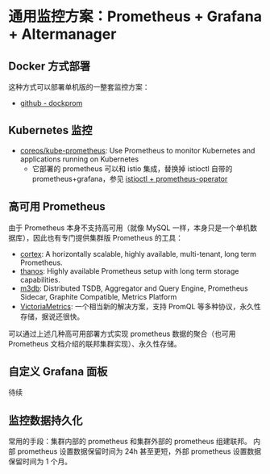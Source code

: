# 通用监控方案：Prometheus + Grafana + Altermanager


## Docker 方式部署

这种方式可以部署单机版的一整套监控方案：

- [github - dockprom](https://github.com/stefanprodan/dockprom)

## Kubernetes 监控

- [coreos/kube-prometheus](https://github.com/coreos/kube-prometheus): Use Prometheus to monitor Kubernetes and applications running on Kubernetes
  - 它部署的 prometheus 可以和 istio 集成，替换掉 istioctl 自带的 prometheus+grafana，参见 [istioctl + prometheus-operator](/kubernetes/service_mesh/README.md)

## 高可用 Prometheus

由于 Prometheus 本身不支持高可用（就像 MySQL 一样，本身只是一个单机数据库），因此也有专门提供集群版 Prometheus 的工具：

- [cortex](https://github.com/cortexproject/cortex): A horizontally scalable, highly available, multi-tenant, long term Prometheus.
- [thanos](https://github.com/thanos-io/thanos): Highly available Prometheus setup with long term storage capabilities.
- [m3db](https://github.com/m3db/m3): Distributed TSDB, Aggregator and Query Engine, Prometheus Sidecar, Graphite Compatible, Metrics Platform 
- [VictoriaMetrics](https://github.com/VictoriaMetrics/VictoriaMetrics): 一个相当新的解决方案，支持 PromQL 等多种协议，永久性存储，据说还很快。


可以通过上述几种高可用部署方式实现 prometheus 数据的聚合（也可用 Prometheus 文档介绍的联邦集群实现）、永久性存储。

## 自定义 Grafana 面板

待续


## 监控数据持久化

常用的手段：集群内部的 prometheus 和集群外部的 prometheus 组建联邦。
内部 prometheus 设置数据保留时间为 24h 甚至更短，外部 prometheus 设置数据保留时间为 1 个月。
